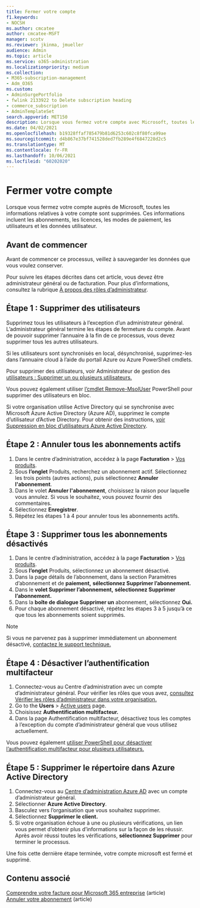 ```yaml
---
title: Fermer votre compte
f1.keywords:
- NOCSH
ms.author: cmcatee
author: cmcatee-MSFT
manager: scotv
ms.reviewer: jkinma, jmueller
audience: Admin
ms.topic: article
ms.service: o365-administration
ms.localizationpriority: medium
ms.collection:
- M365-subscription-management
- Adm_O365
ms.custom:
- AdminSurgePortfolio
- fwlink 2133922 to Delete subscription heading
- commerce_subscription
- AdminTemplateSet
search.appverid: MET150
description: Lorsque vous fermez votre compte avec Microsoft, toutes les informations relatives à votre compte sont supprimées, y compris les licences, les utilisateurs et les données utilisateur.
ms.date: 04/02/2021
ms.openlocfilehash: b19328ffaf785479b81d6253c602c8f80fca99ae
ms.sourcegitcommit: d4b867e37bf741528ded7fb289e4f6847228d2c5
ms.translationtype: MT
ms.contentlocale: fr-FR
ms.lasthandoff: 10/06/2021
ms.locfileid: "60202020"
---
```

# <a name="close-your-account"></a>Fermer votre compte

Lorsque vous fermez votre compte auprès de Microsoft, toutes les informations relatives à votre compte sont supprimées. Ces informations incluent les abonnements, les licences, les modes de paiement, les utilisateurs et les données utilisateur.

## <a name="before-you-begin"></a>Avant de commencer

Avant de commencer ce processus, veillez à sauvegarder les données que vous voulez conserver.

Pour suivre les étapes décrites dans cet article, vous devez être administrateur général ou de facturation. Pour plus d’informations, consultez la rubrique [À propos des rôles d’administrateur](../admin/add-users/about-admin-roles.md).

## <a name="step-1-delete-users"></a>Étape 1 : Supprimer des utilisateurs

Supprimez tous les utilisateurs à l’exception d’un administrateur général. L’administrateur général termine les étapes de fermeture du compte. Avant de pouvoir supprimer l’annuaire à la fin de ce processus, vous devez supprimer tous les autres utilisateurs.

Si les utilisateurs sont synchronisés en local, désynchronisé, supprimez-les dans l’annuaire cloud à l’aide du portail Azure ou Azure PowerShell cmdlets.

Pour supprimer des utilisateurs, voir Administrateur de gestion des [utilisateurs : Supprimer un ou plusieurs utilisateurs.](../admin/add-users/delete-a-user.md#user-management-admin-delete-one-or-more-users-from-office-365)

Vous pouvez également utiliser [l’cmdlet Remove-MsolUser](/powershell/module/msonline/remove-msoluser) PowerShell pour supprimer des utilisateurs en bloc.

Si votre organisation utilise Active Directory qui se synchronise avec Microsoft Azure Active Directory (Azure AD), supprimez le compte d’utilisateur d’Active Directory. Pour obtenir des instructions, [voir Suppression en bloc d’utilisateurs Azure Active Directory](/azure/active-directory/users-groups-roles/users-bulk-delete).

## <a name="step-2-cancel-all-active-subscriptions"></a>Étape 2 : Annuler tous les abonnements actifs

1. Dans le centre d’administration, accédez à la page **Facturation** > <a href="https://go.microsoft.com/fwlink/p/?linkid=842054" target="_blank">Vos produits</a>.
2. Sous **l’onglet** Produits, recherchez un abonnement actif. Sélectionnez les trois points (autres actions), puis sélectionnez **Annuler l'abonnement**.
3. Dans le volet **Annuler l'abonnement**, choisissez la raison pour laquelle vous annulez. Si vous le souhaitez, vous pouvez fournir des commentaires.
4. Sélectionnez **Enregistrer**.
5. Répétez les étapes 1 à 4 pour annuler tous les abonnements actifs.

## <a name="step-3-delete-all-disabled-subscriptions"></a>Étape 3 : Supprimer tous les abonnements désactivés

1. Dans le centre d’administration, accédez à la page **Facturation** > <a href="https://go.microsoft.com/fwlink/p/?linkid=842054" target="_blank">Vos produits</a>.
2. Sous **l’onglet** Produits, sélectionnez un abonnement désactivé.
3. Dans la page détails de l’abonnement, dans la section Paramètres d’abonnement et de **paiement,** **sélectionnez Supprimer l’abonnement.**
4. Dans le **volet Supprimer l’abonnement,** **sélectionnez Supprimer l’abonnement.**
5. Dans la **boîte de dialogue Supprimer un** abonnement, sélectionnez **Oui.**
6. Pour chaque abonnement désactivé, répétez les étapes 3 à 5 jusqu’à ce que tous les abonnements soient supprimés.

> [!NOTE]
> Si vous ne parvenez pas à supprimer immédiatement un abonnement désactivé, [contactez le support technique.](../business-video/get-help-support.md)

## <a name="step-4-disable-multi-factor-authentication"></a>Étape 4 : Désactiver l’authentification multifacteur

1. Connectez-vous au Centre d’administration avec un compte d’administrateur général. Pour vérifier les rôles que vous avez, [consultez Vérifier les rôles d’administrateur dans votre organisation.](../admin/add-users/assign-admin-roles.md#check-admin-roles-in-your-organization)
2. Go to the **Users**  >  <a href="https://go.microsoft.com/fwlink/p/?linkid=834822" target="_blank">Active users</a> page.
3. Choisissez **Authentification multifacteur.**
4. Dans la page Authentification multifacteur, désactivez tous les comptes à l’exception du compte d’administrateur général que vous utilisez actuellement.

Vous pouvez également [utiliser PowerShell pour désactiver l’authentification multifacteur pour plusieurs utilisateurs.](/azure/active-directory/authentication/howto-mfa-userstates#change-state-using-powershell)


## <a name="step-5-delete-the-directory-in-azure-active-directory"></a>Étape 5 : Supprimer le répertoire dans Azure Active Directory

1. Connectez-vous au <a href="https://aad.portal.azure.com/" target="_blank">Centre d’administration Azure AD</a> avec un compte d’administrateur général.
2. Sélectionner **Azure Active Directory**.
3. Basculez vers l’organisation que vous souhaitez supprimer.
4. Sélectionnez **Supprimer le client.**
5. Si votre organisation échoue à une ou plusieurs vérifications, un lien vous permet d’obtenir plus d’informations sur la façon de les réussir. Après avoir réussi toutes les vérifications, **sélectionnez Supprimer** pour terminer le processus.

Une fois cette dernière étape terminée, votre compte microsoft est fermé et supprimé.

## <a name="related-content"></a>Contenu associé 

[Comprendre votre facture pour Microsoft 365 entreprise](./billing-and-payments/understand-your-invoice2.md) (article)\
[Annuler votre abonnement](./subscriptions/cancel-your-subscription.md) (article)

